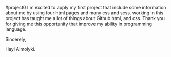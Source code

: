 #project0
I'm excited to apply my first project that include some information about me by using four html pages and many css and scss. working in this project has taught me a lot of things about Github  html, and css.
Thank you for giving me this opportunity that improve my ability in programming language.

Sincerely,

Hayl Almolyki.
